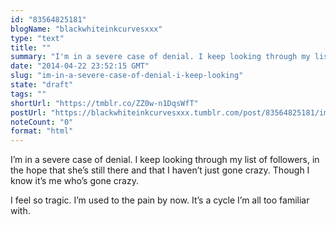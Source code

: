 ```yaml
---
id: "83564825181"
blogName: "blackwhiteinkcurvesxxx"
type: "text"
title: ""
summary: "I'm in a severe case of denial. I keep looking through my list of followers, in the hope that she's still there and that I..."
date: "2014-04-22 23:52:15 GMT"
slug: "im-in-a-severe-case-of-denial-i-keep-looking"
state: "draft"
tags: ""
shortUrl: "https://tmblr.co/ZZ0w-n1DqsWfT"
postUrl: "https://blackwhiteinkcurvesxxx.tumblr.com/post/83564825181/im-in-a-severe-case-of-denial-i-keep-looking"
noteCount: "0"
format: "html"
---
```


I’m in a severe case of denial. I keep looking through my list of followers, in the hope that she’s still there and that I haven’t just gone crazy. Though I know it’s me who’s gone crazy.

I feel so tragic. I’m used to the pain by now. It’s a cycle I’m all too familiar with.